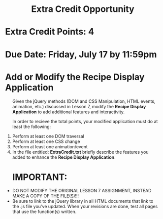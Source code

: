<center><h1><b>Extra Credit Opportunity</b></h1></center>

<h1><b>Extra Credit Points: </b> 4</h1>

<h1><b>Due Date:</b> Friday, July 17 by 11:59pm </h1>

<h1><b>Add or Modify the Recipe Display Application</b></h1>

<ol>
Given the jQuery methods (DOM and CSS Manipulation, HTML events, animation, etc.) discussed in Lesson 7, modify the <b>Recipe Display Application</b> to add additional features and interactivity.  

In order to recieve the total points, your modified application must do at least the following:
<li>
Perform at least one DOM traversal
</li>
<li>
Perform at least one CSS change
</li>
<li>
Perform at least one animation/event
</li>
<li>
In the file entitled:  <b>ExtraCredit.txt</b> briefly describe the features you added to enhance the <b>Recipe Display Application</b>.

</li>
</ol>
<ul>
<h1><b>IMPORTANT:</b></h1>

<li>DO NOT MODIFY THE ORIGINAL LESSON 7 ASSIGNMENT, INSTEAD MAKE A COPY OF THE FILE(S)!!!</li>
<li>Be sure to link to the jQuery library in all HTML documents that link to the .js file you've updated.  When your revisions are done, test all pages that use the function(s) written.</li>
</ul>